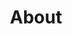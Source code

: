 ---
title: "About"
description: "Who is the team behind AI trading bots?"
draft: false
layout: "about"

# banner
banner:
  subtitle: "Our Team"
  title: "Data Engineering, Data Science, Quant"
  description: "Our well experienced team of Quant scientists develop new strategies daily, whilst our data engineers make sure that the code runs reliably.
  <br><br>
  This service is a product of [DataFortress.cloud,
  head over to our main website (datafortress.cloud) for more information](https://datafortress.cloud)
  "
  button:
    enable: true
    label: "Contact"
    icon: "fas fa-arrow-right"
    link: "contact/"
  
  image: "images/banner-about.png"

# brands
brands:
  enable: false

# featured_testimonial
featured_testimonial:
  enable: false
  author_image: "images/avatar/invision.jpg"
  review: "“ Companies with high design maturity see cost saving (x4), Revenue gains (x5), and brand and market position improvements to their design. ”"
  author_info: '"Design Frontier" from InVision'

# about_info
about_info:
  enable: false
  image: "images/team-group.jpg"
  subtitle: "We Are Delta"
  title: "eaving them less time to The <br> check out competitors into."

# features_box
features_box:
  enable: true
  features_box_item:
    - icon: "fa-solid fa-magnifying-glass"
      title: "Free informational performance statistics and trades"
      content: "You can access our free website and see how our AI bots are performing in the market. You can also view the details of each trade, such as the entry and exit prices, the profit and loss, and the risk and reward ratios. You can learn from our bots and improve your own trading skills."

    - icon: "fas fa-robot"
      title: "API and/or WhatsApp channel"
      content: "You can subscribe to our API and/or WhatsApp channel and get access to our real-time trading signals. You can query the last trades or be notified whenever a new trade is executed by our bots. You can also customize your preferences, such as the frequency, the asset class, and the risk level of the signals. You can use our signals to trade on your own platform or broker of choice."
      
    - icon: "fas fa-piggy-bank"
      title: "Fully managed “fund” like experience 'OptiVest'"
      content: "You can join our exclusive club and enjoy a fully managed “fund” like experience. You can either let us run our bots on your Interactive Brokers account, or invest in our traditional fund. You can sit back and relax, while our bots do all the work for you. You can also monitor your portfolio performance and withdraw your funds anytime you want."

# image_and_content_block
image_and_content_block:
  enable: false
  subtitle: "We Are Delta"
  title: "Lots of people love us, <br> and we're also."
  image: "images/block-image-03.png"
  content_position: "left" # Value will be - "left/right"
  content: "Vestibulum ante ipsum primis in faucibus orci luctus et ultrices posuere cubilia Curae; Donec velit neque, auctor sit amet aliquam vel, ullamcorper sit amet ligula. Vestibulum 

  
  * luctus et ultrices uere cubia Curae Donec verglit

  * Neque auctor congue leo eget malesuada Vivamus

  * Sit amet dui Nulla quis lorem ut libero malesuada feugiat

  * Donec verglit neque, auctor congue leo  malesuada.
  "

# customer_info
customer_info:
  enable: false
  subtitle: "We Are Delta"
  title: "We care about customers"
  block:
  - icon: "fas fa-hands-helping"
    title: "Your design partner now <br> and in the future"
    content: "Curabitur arcu erat, accumsan id imperdiet et, porttitor at sem. Quisque velit nisi, pretium ut lacinia in, elementum id enim. Mauris blandit aliquet elit, eget tincidunt nibh pulvinar."

  - icon: "fas fa-headset"
    title: "Around the clock <br> support from day one"
    content: "Curabitur arcu erat, accumsan id imperdiet et, porttitor at sem. Quisque velit nisi, pretium ut lacinia in, elementum id enim. Mauris blandit aliquet elit, eget tincidunt nibh pulvinar."

# our_peoples
our_peoples:
  enable: false
  subtitle: "We Are Delta"
  title: "Some of our investors advisors"
  lists:
  - image: "images/avatar/01.jpg"
    name: "Dianne Russell"
    designation: "Binford Ltd."

  - image: "images/avatar/02.jpg"
    name: "Guy Hawkins"
    designation: "Big Kahuna Burger Ltd."

  - image: "images/avatar/03.jpg"
    name: "Jerome Bell"
    designation: "Abstergo Ltd."

  - image: "images/avatar/04.jpg"
    name: "Marvin McKinney"
    designation: "Barone LLC."

  - image: "images/avatar/05.jpg"
    name: "Eleanor Pena"
    designation: "Acme Co."

  - image: "images/avatar/06.jpg"
    name: "Jacob Jones"
    designation: "Abstergo Ltd."

  - image: "images/avatar/07.jpg"
    name: "Guy Hawkins"
    designation: "Binford Ltd."

  - image: "images/avatar/08.jpg"
    name: "Devon Lane"
    designation: "Biffco Enterprises Ltd."


# career
career:
  enable: false
  subtitle: "We Are Delta"
  title: "Delta’s Latest opportunities"
  content: "Curabitur arcu erat, accumsan id imperdiet et, lacinia in, elementum id enim. Curasfrbitur non nulla sit amet nisl tempus consr fwsrf wvallis "
  section: "career" # career data comming form "career.md" page


# call_to_action
call_to_action:
  enable: true

---